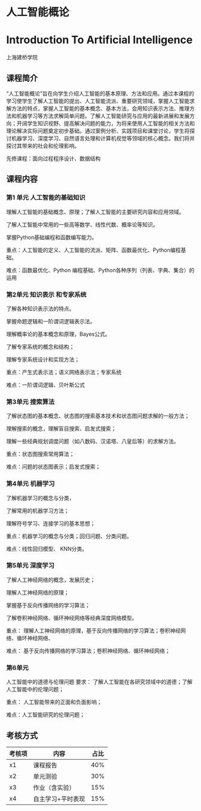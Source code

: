 # 人工智能概论

# Introduction To Artificial Intelligence

上海建桥学院

## 课程简介

“人工智能概论”旨在向学生介绍人工智能的基本原理、方法和应用。通过本课程的学习使学生了解人工智能的提出、人工智能流派、重要研究领域，掌握人工智能求解方法的特点，掌握人工智能的基本概念、基本方法，会用知识表示方法、推理方法和机器学习等方法求解简单问题。了解人工智能研究与应用的最新进展和发展方向；开阔学生知识视野、提高解决问题的能力，为将来使用人工智能的相关方法和理论解决实际问题奠定初步基础。通过案例分析、实践项目和课堂讨论，学生将探讨机器学习、深度学习、自然语言处理和计算机视觉等领域的核心概念。我们将并探讨其带来的社会和伦理影响。

先修课程：面向过程程序设计、数据结构

## 课程内容

### 第1 单元 人工智能的基础知识

 

理解人工智能的基础概念、原理；了解人工智能的主要研究内容和应用领域。  

了解人工智能中常用的一些高等数学、线性代数、概率论等知识。

掌握Python基础编程和函数编写能力。

重点：人工智能的定义、人工智能的流派、矩阵、函数最优化、Python编程基础。

难点：函数最优化、Python 编程基础、Python各种序列（列表、字典、集合）的运用

 

### 第2单元 知识表示 和专家系统

了解各种知识表示法的特点。

掌握命题逻辑和一阶谓词逻辑表示法。

理解概率论的基本概念和原理，Bayes公式。

了解专家系统的概念和结构；

理解专家系统设计和实现方法；  

重点：产生式表示法；语义网络表示法；专家系统

难点：一阶谓词逻辑、贝叶斯公式

 

### 第3单元 搜索算法

了解状态图的基本概念、状态图的搜索基本技术和状态图问题求解的一般方法；

理解搜索的概念，理解盲目搜索、启发式搜索； 

理解一些经典规划调度问题（如八数码、汉诺塔、八皇后等）的求解方法。 

重点：状态图搜索常用算法；

难点：问题的状态图表示；启发式搜索；

 

### 第4单元 机器学习

了解机器学习的概念与分类，

了解常用的机器学习方法；

理解符号学习、连接学习的基本思想； 

重点：机器学习的概念与分类；回归问题、分类问题。

难点：线性回归模型、 KNN分类。

 

### 第5单元 深度学习 

了解人工神经网络的概念，发展历史；

理解人工神经网络的原理；

掌握基于反向传播网络的学习算法；

了解卷积神经网络、循环神经网络等经典深度网络模型。

重点： 理解人工神经网络的原理，基于反向传播网络的学习算法；卷积神经网络、循环神经网络、

难点： 基于反向传播网络的学习算法；卷积神经网络、循环神经网络；

 

### 第6单元 

人工智能中的道德与伦理问题 要求： 了解人工智能在各研究领域中的道德；了解人工智能中的伦理问题；

重点： 人工智能带来的正面和负面影响；

难点：人工智能研究的伦理问题；



## 考核方式

| 考核项 | 内容              | 占比 |
| ------ | ----------------- | ---- |
| x1     | 课程报告          | 40%  |
| x2     | 单元测验          | 30%  |
| x3     | 作业（含实验）    | 15%  |
| x4     | 自主学习+平时表现 | 15%  |



